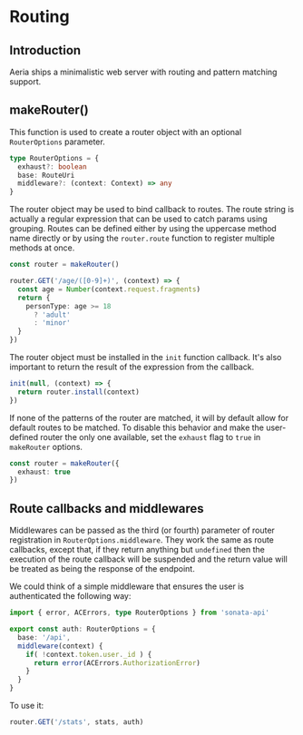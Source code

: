 # Routing

## Introduction

Aeria ships a minimalistic web server with routing and pattern matching support.

## makeRouter()

This function is used to create a router object with an optional `RouterOptions` parameter.

```typescript
type RouterOptions = {
  exhaust?: boolean
  base: RouteUri
  middleware?: (context: Context) => any
}
```

The router object may be used to bind callback to routes. The route string is actually a regular expression that can be used to catch params using grouping. Routes can be defined either by using the uppercase method name directly or by using the `router.route` function to register multiple methods at once.

```typescript
const router = makeRouter()

router.GET('/age/([0-9]+)', (context) => {
  const age = Number(context.request.fragments)
  return {
    personType: age >= 18
      ? 'adult'
      : 'minor'
  }
})
```

The router object must be installed in the `init` function callback.
It's also important to return the result of the expression from the callback.

```typescript
init(null, (context) => {
  return router.install(context)
})
```

If none of the patterns of the router are matched, it will by default allow for default routes to be matched. To disable this behavior and make the user-defined router the only one available, set the `exhaust` flag to `true` in `makeRouter` options.

```typescript
const router = makeRouter({
  exhaust: true
})
```

## Route callbacks and middlewares

Middlewares can be passed as the third (or fourth) parameter of router registration in `RouterOptions.middleware`. They work the same as route callbacks, except that, if they return anything but `undefined` then the execution of the route callback will be suspended and the return value will be treated as being the response of the endpoint.

We could think of a simple middleware that ensures the user is authenticated the following way:

```typescript
import { error, ACErrors, type RouterOptions } from 'sonata-api'

export const auth: RouterOptions = {
  base: '/api',
  middleware(context) {
    if( !context.token.user._id ) {
      return error(ACErrors.AuthorizationError)
    }
  }
}

```

To use it:

```typescript
router.GET('/stats', stats, auth)
```
